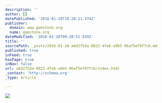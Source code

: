 ```yaml
---
description: ''
author: []
datePublished: '2016-01-28T10:28:21.374Z'
publisher:
  domain: www.gemstone.org
  name: gemstone.org
dateModified: '2016-01-28T09:20:51.939Z'
title: ''
sourcePath: _posts/2016-01-28-a6d275da-0822-4fab-a9b5-96af5ef977cb.md
published: true
inFeed: true
hasPage: true
inNav: false
url: a6d275da-0822-4fab-a9b5-96af5ef977cb/index.html
_context: 'http://schema.org'
_type: Article

---
```

![](http://www.gemstone.org/images/stories/dragon-ring.png)